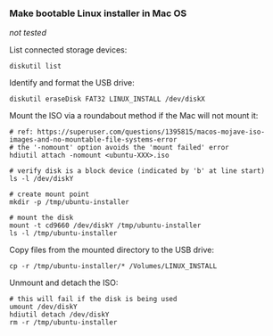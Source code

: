 ### Make bootable Linux installer in Mac OS
*not tested*

List connected storage devices:
```
diskutil list
```

Identify and format the USB drive:
```
diskutil eraseDisk FAT32 LINUX_INSTALL /dev/diskX
```

Mount the ISO via a roundabout method if the Mac will not mount it:
```
# ref: https://superuser.com/questions/1395815/macos-mojave-iso-images-and-no-mountable-file-systems-error
# the '-nomount' option avoids the 'mount failed' error
hdiutil attach -nomount <ubuntu-XXX>.iso

# verify disk is a block device (indicated by 'b' at line start)
ls -l /dev/diskY

# create mount point
mkdir -p /tmp/ubuntu-installer

# mount the disk
mount -t cd9660 /dev/diskY /tmp/ubuntu-installer
ls -l /tmp/ubuntu-installer
```

Copy files from the mounted directory to the USB drive:
```
cp -r /tmp/ubuntu-installer/* /Volumes/LINUX_INSTALL
```

Unmount and detach the ISO:
```
# this will fail if the disk is being used
umount /dev/diskY
hdiutil detach /dev/diskY
rm -r /tmp/ubuntu-installer
```
